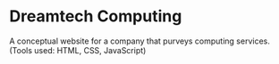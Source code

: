 # Dreamtech Computing
A conceptual website for a company that purveys computing services.
<br />
(Tools used: HTML, CSS, JavaScript)
